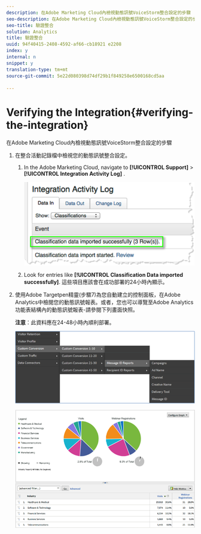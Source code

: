 ```yaml
---
description: 在Adobe Marketing Cloud內檢視動態訊號VoiceStorm整合設定的步驟
seo-description: 在Adobe Marketing Cloud內檢視動態訊號VoiceStorm整合設定的步驟
seo-title: 驗證整合
solution: Analytics
title: 驗證整合
uuid: 94f40415-2408-4592-af66-cb18921 e2208
index: y
internal: n
snippet: y
translation-type: tm+mt
source-git-commit: 5e22d080398d74df29b1f849258e6500168cd5aa

---
```



# Verifying the Integration{#verifying-the-integration}

在Adobe Marketing Cloud內檢視動態訊號VoiceStorm整合設定的步驟

1. 在整合活動記錄檔中檢視您的動態訊號整合設定。
   1. In the Adobe Marketing Cloud, navigate to  **[!UICONTROL Support]** &gt; **[!UICONTROL Integration Activity Log]** .

      ![](assets/integration_activity_log.png)

   1. Look for entries like **[!UICONTROL Classification Data imported successfully]**. 這些項目應該會在成功部署的24小時內顯示。
1. 使用Adobe Targetpen精靈(步驟7)為您自動建立的控制面板，在Adobe Analytics中檢閱您的動態訊號報表。或者，您也可以導覽至Adobe Analytics功能表結構內的動態訊號報表-請參閱下列畫面快照。

   **注意**：此資料應在24-48小時內順利部署。

   ![](assets/reporting.png)

   ![](assets/reporting2.png)

